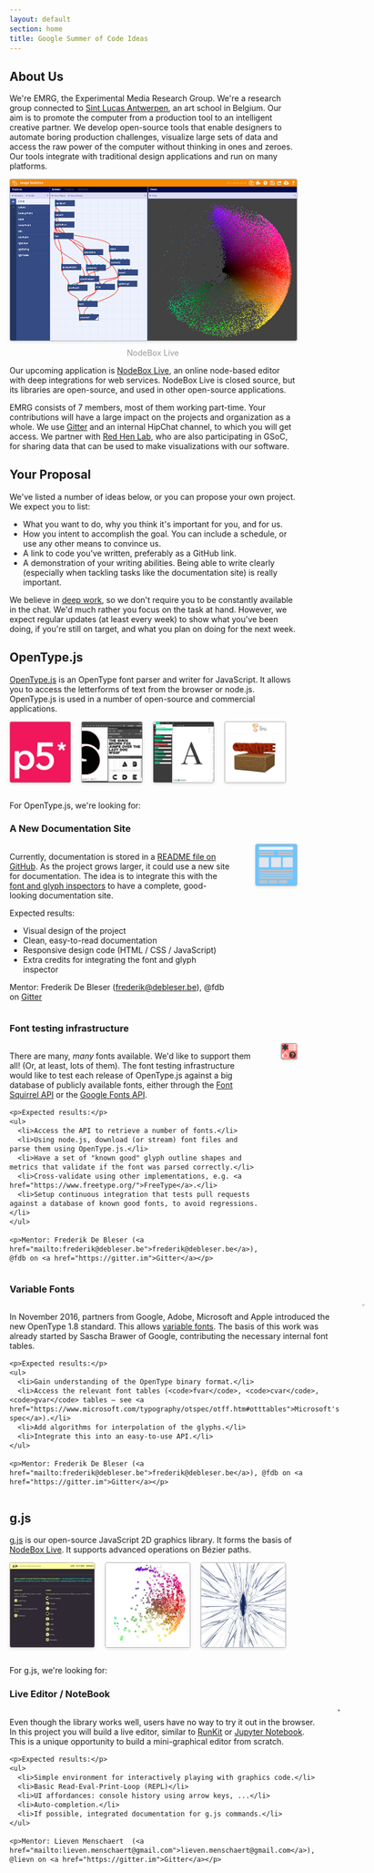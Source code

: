 ```yaml
---
layout: default
section: home
title: Google Summer of Code Ideas
---
```

<style>
.project-thumbs { display: flex; align-items: center; }
.project-thumbs a { margin: 0 20px 0 0; }
p.caption { text-align: center; margin-top: -5px; color: #999; }
img.thumb { margin-bottom: 1em; border: 1px solid rgba(0, 0, 0, 0.3); border-radius: 3px; box-shadow: 0 2px 5px rgba(0, 0, 0, 0.1); }
@media (min-width: 768px) {
  .project { display: flex; margin-bottom: 1em; }
  .project .left { width: 300px; margin-right: 20px; }
  .project h3 { border-bottom: none; }
  .proposal { display: flex; margin-bottom: 1em; }
  .proposal .image { order: 1; width: 60%; margin-left: 40px;}
}
</style>
## About Us
We're EMRG, the Experimental Media Research Group. We're a research group connected to [Sint Lucas Antwerpen](https://www.sintlucasantwerpen.be/english/who-we-are-art-design-and-jewellery), an art school in Belgium. Our aim is to promote the computer from a production tool to an intelligent creative partner. We develop open-source tools that enable designers to automate boring production challenges, visualize large sets of data and access the raw power of the computer without thinking in ones and zeroes. Our tools integrate with traditional design applications and run on many platforms.

<img src="/media/home/nodeboxlive.jpg" alt="NodeBox Live Screenshot" class="thumb">
<p class="caption">NodeBox Live</p>

Our upcoming application is <a href="https://nodebox.live">NodeBox Live</a>, an online node-based editor with deep integrations for web services. NodeBox Live is closed source, but its libraries are open-source, and used in other open-source applications.

EMRG consists of 7 members, most of them working part-time. Your contributions will have a large impact on the projects and organization as a whole. We use <a href="https://gitter.im/nodebox">Gitter</a> and an internal HipChat channel, to which you will get access. We partner with [Red Hen Lab](http://www.redhenlab.org/), who are also participating in GSoC, for sharing data that can be used to make visualizations with our software.


## Your Proposal
We've listed a number of ideas below, or you can propose your own project. We expect you to list:

- What you want to do, why you think it's important for you, and for us.
- How you intent to accomplish the goal. You can include a schedule, or use any other means to convince us.
- A link to code you've written, preferably as a GitHub link.
- A demonstration of your writing abilities. Being able to write clearly (especially when tackling tasks like the documentation site) is really important.

We believe in [deep work](http://calnewport.com/books/deep-work/), so we don't require you to be constantly available in the chat. We'd much rather you focus on the task at hand. However, we expect regular updates (at least every week) to show what you've been doing, if you're still on target, and what you plan on doing for the next week.

## OpenType.js
[OpenType.js](http://opentype.js.org/) is an OpenType font parser and writer for JavaScript. It allows you to access the letterforms of text from the browser or node.js. OpenType.js is used in a number of open-source and commercial applications.

<div class="project-thumbs">
  <a href="https://p5js.org/"><img src="/media/gsoc-2017/p5.png" alt="Logo of the p5.js project" class="thumb"></a>
  <a href="https://www.fontself.com/"><img src="/media/gsoc-2017/fontself.jpg" alt="Screenshot of the FontSelf project" class="thumb"></a>
  <a href="https://www.prototypo.io/"><img src="/media/gsoc-2017/prototypo.jpg" alt="Screenshot of the FontSelf project" class="thumb"></a>
  <a href="http://twikblog.twikit.com/3d-trophy-factory-lets-create-3d-printed-trophies-awards/"><img src="/media/gsoc-2017/trophy.jpg" alt="Screenshot of the Twikit Trophy Factory" class="thumb"></a>
</div>

For OpenType.js, we're looking for:

### A New Documentation Site
<div class="proposal">
  <div class="image">
    <img src="/media/gsoc-2017/docsite.png" alt="Documentation Site" class="thumb">
  </div>
  <div class="text">
    <p>Currently, documentation is stored in a <a href="https://github.com/nodebox/opentype.js/blob/master/README.md">README file on GitHub</a>. As the project grows larger, it could use a new site for documentation. The idea is to integrate this with the <a href="http://opentype.js.org/glyph-inspector.html">font and glyph inspectors</a> to have a complete, good-looking documentation site.</p>
    <p>Expected results:</p>
    <ul>
      <li>Visual design of the project</li>
      <li>Clean, easy-to-read documentation</li>
      <li>Responsive design code (HTML / CSS / JavaScript)</li>
      <li>Extra credits for integrating the font and glyph inspector</li>
    </ul>
    <p>Mentor: Frederik De Bleser (<a href="mailto:frederik@debleser.be">frederik@debleser.be</a>), @fdb on <a href="https://gitter.im">Gitter</a></p>
  </div>
</div>

### Font testing infrastructure
<div class="proposal">
  <div class="image">
    <img src="/media/gsoc-2017/infra.png" alt="Testing Infrastructure" class="thumb">
  </div>
  <div class="text">
    <p>There are many, <em>many</em> fonts available. We'd like to support them all! (Or, at least, lots of them). The font testing infrastructure would like to test each release of OpenType.js against a big database of publicly available fonts, either through the <a href="https://www.fontsquirrel.com/blog/2010/12/the-font-squirrel-api">Font Squirrel API</a> or the <a href="https://developers.google.com/fonts/docs/developer_api">Google Fonts API</a>.</p>

    <p>Expected results:</p>
    <ul>
      <li>Access the API to retrieve a number of fonts.</li>
      <li>Using node.js, download (or stream) font files and parse them using OpenType.js.</li>
      <li>Have a set of "known good" glyph outline shapes and metrics that validate if the font was parsed correctly.</li>
      <li>Cross-validate using other implementations, e.g. <a href="https://www.freetype.org/">FreeType</a>.</li>
      <li>Setup continuous integration that tests pull requests against a database of known good fonts, to avoid regressions.</li>
    </ul>

    <p>Mentor: Frederik De Bleser (<a href="mailto:frederik@debleser.be">frederik@debleser.be</a>), @fdb on <a href="https://gitter.im">Gitter</a></p>
  </div>
</div>

### Variable Fonts
<div class="proposal">
  <div class="image">
    <img src="/media/gsoc-2017/font-cube.png" alt="Font Cube" class="thumb">
  </div>
  <div class="text">
    <p>In November 2016, partners from Google, Adobe, Microsoft and Apple introduced the new OpenType 1.8 standard. This allows <a href="https://medium.com/@tiro/https-medium-com-tiro-introducing-opentype-variable-fonts-12ba6cd2369">variable fonts</a>. The basis of this work was already started by Sascha Brawer of Google, contributing the necessary internal font tables.</p>

    <p>Expected results:</p>
    <ul>
      <li>Gain understanding of the OpenType binary format.</li>
      <li>Access the relevant font tables (<code>fvar</code>, <code>cvar</code>, <code>gvar</code> tables — see <a href="https://www.microsoft.com/typography/otspec/otff.htm#otttables">Microsoft's spec</a>).</li>
      <li>Add algorithms for interpolation of the glyphs.</li>
      <li>Integrate this into an easy-to-use API.</li>
    </ul>

    <p>Mentor: Frederik De Bleser (<a href="mailto:frederik@debleser.be">frederik@debleser.be</a>), @fdb on <a href="https://gitter.im">Gitter</a></p>
  </div>
</div>

## g.js
[g.js](http://g.js.org/) is our open-source JavaScript 2D graphics library. It forms the basis of [NodeBox Live](https://nodebox.live/). It supports advanced operations on Bézier paths.

<div class="project-thumbs">
  <a href="https://g.js.org/"><img src="/media/gsoc-2017/gsite.jpg" alt="Screenshot of the g.js site." class="thumb"></a>
  <a href="https://nodebox.live/"><img src="/media/gsoc-2017/mixels.jpg" alt="Screenshot of a NodeBox Live visualization" class="thumb"></a>
  <a href="https://nodebox.live/"><img src="/media/gsoc-2017/metashape.jpg" alt="Screenshot of the Metashape Project" class="thumb"></a>
</div>

For g.js, we're looking for:

### Live Editor / NoteBook
<div class="proposal">
  <div class="image">
    <img src="/media/gsoc-2017/gconsole.png" alt="g.js console" class="thumb">
  </div>
  <div class="text">
    <p>Even though the library works well, users have no way to try it out in the browser. In this project you will build a live editor, similar to <a href="https://runkit.com/">RunKit</a> or <a href="https://jupyter.org/">Jupyter Notebook</a>. This is a unique opportunity to build a mini-graphical editor from scratch.</p>

    <p>Expected results:</p>
    <ul>
      <li>Simple environment for interactively playing with graphics code.</li>
      <li>Basic Read-Eval-Print-Loop (REPL)</li>
      <li>UI affordances: console history using arrow keys, ...</li>
      <li>Auto-completion.</li>
      <li>If possible, integrated documentation for g.js commands.</li>
    </ul>

    <p>Mentor: Lieven Menschaert  (<a href="mailto:lieven.menschaert@gmail.com">lieven.menschaert@gmail.com</a>), @lievn on <a href="https://gitter.im">Gitter</a></p>
  </div>
</div>
